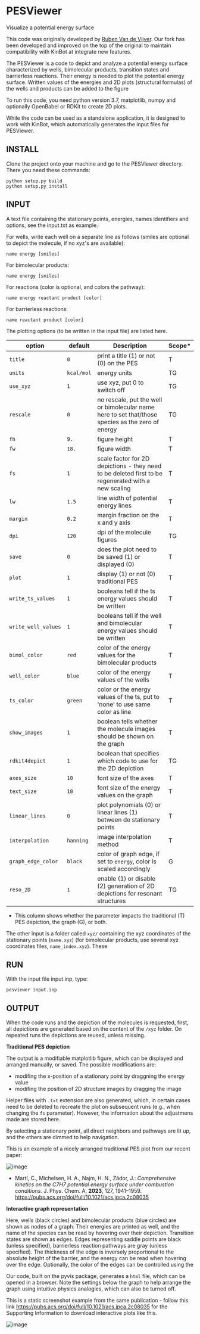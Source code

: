 # PESViewer
Visualize a potential energy surface

This code was originally developed by [Ruben Van de Vijver](https://github.com/rubenvdvijver). 
Our fork has been developed and improved on the top of the original to maintain compatibility with KinBot at integrate new features.

The PESViewer is a code to depict and analyze a potential energy surface 
characterized by wells, bimolecular products, transition states and barrierless reactions.
Their energy is needed to plot the potential energy surface. 
Written values of the energies and 2D plots (structural formulas) of the wells and products can be added to the figure 

To run this code, you need python version 3.7, matplotlib, numpy and optionally OpenBabel or RDKit to create 2D plots.

While the code can be used as a standalone application, it is designed to work with KinBot, which automatically generates the input files for PESViewer.

## INSTALL

Clone the project onto your machine and go to the PESViewer directory. There you need these commands:

    python setup.py build
    python setup.py install 

## INPUT

A text file containing the stationary points, energies, names identifiers and options, see the input.txt as example.

For wells, write each well on a separate line as follows (smiles are optional to depict the molecule, if no xyz's are available):

    name energy [smiles]

For bimolecular products:

    name energy [smiles]

For reactions (color is optional, and colors the pathway):

    name energy reactant product [color]

For barrierless reactions:

    name reactant product [color]


The plotting options (to be written in the input file) are listed here. 


| option | default | Description | Scope* |
| ------- | ------- | ------- | ------- |
| `title` | `0` | print a title (1) or not (0) on the PES | T |
| `units` | `kcal/mol` | energy units | TG | 
| `use_xyz` | `1` | use xyz, put 0 to switch off | TG | 
| `rescale` | `0` | no rescale, put the well or bimolecular name here to set that/those species as the zero of energy | TG |
| `fh` | `9.` | figure height | T | 
| `fw` | `18.` | figure width | T |
| `fs` | `1` | scale factor for 2D depictions - they need to be deleted first to be regenerated with a new scaling | T |
| `lw` | `1.5` | line width of potential energy lines | T |
| `margin` | `0.2` | margin fraction on the x and y axis | T |
| `dpi` | `120` | dpi of the molecule figures | TG |
| `save` | `0` | does the plot need to be saved (1) or displayed (0) | T |
| `plot` | `1` | display (1) or not (0) traditional PES | T |
| `write_ts_values` | `1` | booleans tell if the ts energy values should be written | T |
| `write_well_values` | `1` | booleans tell if the well and bimolecular energy values should be written | T |
| `bimol_color` | `red` | color of the energy values for the bimolecular products | T |
| `well_color` | `blue` | color of the energy values of the wells | T |
| `ts_color` | `green` | color or the energy values of the ts, put to 'none' to use same color as line | T |
| `show_images` | `1` | boolean tells whether the molecule images should be shown on the graph | T |
| `rdkit4depict` | `1` | boolean that specifies which code to use for the 2D depiction | TG |
| `axes_size` | `10` | font size of the axes | T |
| `text_size` | `10` | font size of the energy values on the graph | T |
| `linear_lines` | `0` | plot polynomials (0) or linear lines (1) between de stationary points | T |
| `interpolation` | `hanning` | image interpolation method | T |
| `graph_edge_color` | `black` | color of graph edge, if set to `energy`, color is scaled accordingly | G |
| `reso_2D` | `1` | enable (1) or disable (2) generation of 2D depictions for resonant structures | TG |

* This column shows whether the parameter impacts the traditional (T) PES depiction, the graph (G), or both.

The other input is a folder called `xyz/` containing the xyz coordinates of the stationary points (`name.xyz`)
(for bimolecular products, use several xyz coordinates files, `name_index.xyz`). These 


## RUN

With the input file input.inp, type:

    pesviewer input.inp

## OUTPUT

When the code runs and the depiction of the molecules is requested, first, all depictions are generated based on the content of the `/xyz` folder. On repeated runs the depictions are reused, unless missing. 

**Traditional PES depiction** 

The output is a modifiable matplotlib figure, which can be displayed and arranged manually, or saved. 
The possible modifications are:
- modifing the x-position of a stationary point by draggning the energy value
- modifing the position of 2D structure images by dragging the image

Helper files with `.txt` extension are also generated, which, in certain cases need to be deleted to recreate the plot on subsequent runs (e.g., when changing the `fs` parameter). However, the information about the adjustmens made are stored here.

By selecting a stationary point, all direct neighbors and pathways are lit up, and the others are dimmed to help navigation.

This is an example of a nicely arranged traditional PES plot from our recent paper:

![image](https://user-images.githubusercontent.com/40675474/227331800-373cf4b7-5d17-4f7a-8347-06544badc5b8.png)

* Martí, C., Michelsen, H. A., Najm, H. N., Zádor, J.: _Comprehensive kinetics on the C7H7 potential energy surface under combustion conditions._ J. Phys. Chem. A, **2023**, 127, 1941–1959. https://pubs.acs.org/doi/full/10.1021/acs.jpca.2c08035  

**Interactive graph representation**

Here, wells (black circles) and bimolecular products (blue circles) are shown as nodes of a graph. Their energies are printed as well, and the name of the species can be read by hovering over their depiction. Transition states are shown as edges. Edges representing saddle points are black (unless specified), barrierless reaction pathways are gray (unless specified). The thickness of the edge is inversely proportional to the absolute height of the barrier, and the energy can be read when hovering over the edge. Optionally, the color of the edges can be controlled using the 

Our code, built on the pyvis package, generates a `html` file, which can be opened in a browser. Note the settings below the graph to help arrange the graph using intuitive physics analogies, which can also be turned off.

This is a static screenshot example from the same publication - follow this link https://pubs.acs.org/doi/full/10.1021/acs.jpca.2c08035 for the Supporting Information to download interactive plots like this.

![image](https://user-images.githubusercontent.com/40675474/227336672-c7448207-fc3b-42c3-ad89-7da45f84e985.png)


